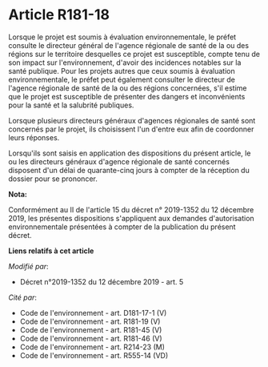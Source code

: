 # Article R181-18

Lorsque le projet est soumis à évaluation environnementale, le préfet consulte le directeur général de l'agence régionale de
santé de la ou des régions sur le territoire desquelles ce projet est susceptible, compte tenu de son impact sur
l'environnement, d'avoir des incidences notables sur la santé publique. Pour les projets autres que ceux soumis à évaluation
environnementale, le préfet peut également consulter le directeur de l'agence régionale de santé de la ou des régions
concernées, s'il estime que le projet est susceptible de présenter des dangers et inconvénients pour la santé et la salubrité
publiques.

Lorsque plusieurs directeurs généraux d'agences régionales de santé sont concernés par le projet, ils choisissent l'un
d'entre eux afin de coordonner leurs réponses.

Lorsqu'ils sont saisis en application des dispositions du présent article, le ou les directeurs généraux d'agence régionale
de santé concernés disposent d'un délai de quarante-cinq jours à compter de la réception du dossier pour se prononcer.

**Nota:**

Conformément au II de l'article 15 du décret n° 2019-1352 du 12 décembre 2019, les présentes dispositions s'appliquent aux
demandes d'autorisation environnementale présentées à compter de la publication du présent décret.

**Liens relatifs à cet article**

_Modifié par_:

  - Décret n°2019-1352 du 12 décembre 2019 - art. 5

_Cité par_:

  - Code de l'environnement - art. D181-17-1 (V)
  - Code de l'environnement - art. R181-19 (V)
  - Code de l'environnement - art. R181-45 (V)
  - Code de l'environnement - art. R181-46 (V)
  - Code de l'environnement - art. R214-23 (M)
  - Code de l'environnement - art. R555-14 (VD)
